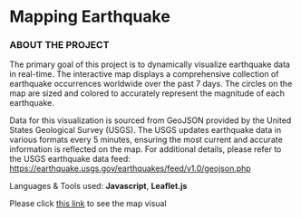 # Mapping Earthquake

### ABOUT THE PROJECT

The primary goal of this project is to dynamically visualize earthquake data in real-time. The interactive map displays a comprehensive collection of earthquake occurrences worldwide over the past 7 days. The circles on the map are sized and colored to accurately represent the magnitude of each earthquake.

Data for this visualization is sourced from GeoJSON provided by the United States Geological Survey (USGS). The USGS updates earthquake data in various formats every 5 minutes, ensuring the most current and accurate information is reflected on the map. For additional details, please refer to the USGS earthquake data feed: https://earthquake.usgs.gov/earthquakes/feed/v1.0/geojson.php

Languages & Tools used: **Javascript**, **Leaflet.js**

Please click [this link](https://jwoh1323.github.io/Mapping-Web-Project/) to see the map visual
